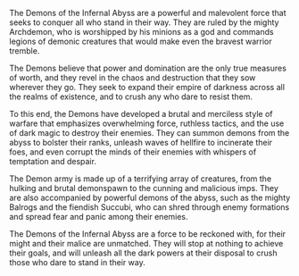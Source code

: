 The Demons of the Infernal Abyss are a powerful and malevolent force that seeks to conquer all who stand in their way. They are ruled by the mighty Archdemon, who is worshipped by his minions as a god and commands legions of demonic creatures that would make even the bravest warrior tremble.

The Demons believe that power and domination are the only true measures of worth, and they revel in the chaos and destruction that they sow wherever they go. They seek to expand their empire of darkness across all the realms of existence, and to crush any who dare to resist them.

To this end, the Demons have developed a brutal and merciless style of warfare that emphasizes overwhelming force, ruthless tactics, and the use of dark magic to destroy their enemies. They can summon demons from the abyss to bolster their ranks, unleash waves of hellfire to incinerate their foes, and even corrupt the minds of their enemies with whispers of temptation and despair.

The Demon army is made up of a terrifying array of creatures, from the hulking and brutal demonspawn to the cunning and malicious imps. They are also accompanied by powerful demons of the abyss, such as the mighty Balrogs and the fiendish Succubi, who can shred through enemy formations and spread fear and panic among their enemies.

The Demons of the Infernal Abyss are a force to be reckoned with, for their might and their malice are unmatched. They will stop at nothing to achieve their goals, and will unleash all the dark powers at their disposal to crush those who dare to stand in their way.

